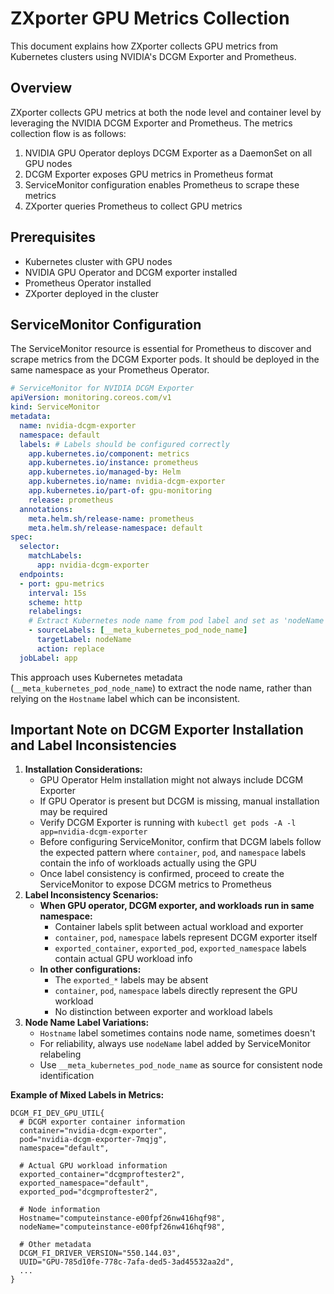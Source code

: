 
# ZXporter GPU Metrics Collection

This document explains how ZXporter collects GPU metrics from Kubernetes clusters using NVIDIA's DCGM Exporter and Prometheus.

## Overview

ZXporter collects GPU metrics at both the node level and container level by leveraging the NVIDIA DCGM Exporter and Prometheus. The metrics collection flow is as follows:

1.  NVIDIA GPU Operator deploys DCGM Exporter as a DaemonSet on all GPU nodes
2.  DCGM Exporter exposes GPU metrics in Prometheus format
3.  ServiceMonitor configuration enables Prometheus to scrape these metrics
4.  ZXporter queries Prometheus to collect GPU metrics

## Prerequisites

-   Kubernetes cluster with GPU nodes
-   NVIDIA GPU Operator and DCGM exporter installed
-   Prometheus Operator installed
-   ZXporter deployed in the cluster

## ServiceMonitor Configuration

The ServiceMonitor resource is essential for Prometheus to discover and scrape metrics from the DCGM Exporter pods. It should be deployed in the same namespace as your Prometheus Operator.

```yaml
# ServiceMonitor for NVIDIA DCGM Exporter
apiVersion: monitoring.coreos.com/v1
kind: ServiceMonitor
metadata:
  name: nvidia-dcgm-exporter
  namespace: default
  labels: # Labels should be configured correctly
    app.kubernetes.io/component: metrics
    app.kubernetes.io/instance: prometheus
    app.kubernetes.io/managed-by: Helm
    app.kubernetes.io/name: nvidia-dcgm-exporter
    app.kubernetes.io/part-of: gpu-monitoring
    release: prometheus
  annotations:
    meta.helm.sh/release-name: prometheus
    meta.helm.sh/release-namespace: default
spec:
  selector:
    matchLabels:
      app: nvidia-dcgm-exporter
  endpoints:
  - port: gpu-metrics
    interval: 15s
    scheme: http
    relabelings:
    # Extract Kubernetes node name from pod label and set as 'nodeName' label
    - sourceLabels: [__meta_kubernetes_pod_node_name]
      targetLabel: nodeName
      action: replace
  jobLabel: app

```

This approach uses Kubernetes metadata (`__meta_kubernetes_pod_node_name`) to extract the node name, rather than relying on the `Hostname` label which can be inconsistent.

## Important Note on DCGM Exporter Installation and Label Inconsistencies

1.  **Installation Considerations:**
    -   GPU Operator Helm installation might not always include DCGM Exporter
    -   If GPU Operator is present but DCGM is missing, manual installation may be required
    -   Verify DCGM Exporter is running with `kubectl get pods -A -l app=nvidia-dcgm-exporter`
    -   Before configuring ServiceMonitor, confirm that DCGM labels follow the expected pattern where `container`, `pod`, and `namespace` labels contain the info of workloads actually using the GPU
    -   Once label consistency is confirmed, proceed to create the ServiceMonitor to expose DCGM metrics to Prometheus
2.  **Label Inconsistency Scenarios:**
    -   **When GPU operator, DCGM exporter, and workloads run in same namespace:**
        -   Container labels split between actual workload and exporter
        -   `container`, `pod`, `namespace` labels represent DCGM exporter itself
        -   `exported_container`, `exported_pod`, `exported_namespace` labels contain actual GPU workload info
    -   **In other configurations:**
        -   The `exported_*` labels may be absent
        -   `container`, `pod`, `namespace` labels directly represent the GPU workload
        -   No distinction between exporter and workload labels
3.  **Node Name Label Variations:**
    -   `Hostname` label sometimes contains node name, sometimes doesn't
    -   For reliability, always use `nodeName` label added by ServiceMonitor relabeling
    -   Use `__meta_kubernetes_pod_node_name` as source for consistent node identification

**Example of Mixed Labels in Metrics:**

```
DCGM_FI_DEV_GPU_UTIL{
  # DCGM exporter container information
  container="nvidia-dcgm-exporter",
  pod="nvidia-dcgm-exporter-7mqjg",
  namespace="default",
  
  # Actual GPU workload information
  exported_container="dcgmproftester2",
  exported_namespace="default",
  exported_pod="dcgmproftester2",
  
  # Node information
  Hostname="computeinstance-e00fpf26nw416hqf98",
  nodeName="computeinstance-e00fpf26nw416hqf98",
  
  # Other metadata
  DCGM_FI_DRIVER_VERSION="550.144.03",
  UUID="GPU-785d10fe-778c-7afa-ded5-3ad45532aa2d",
  ...
}
```